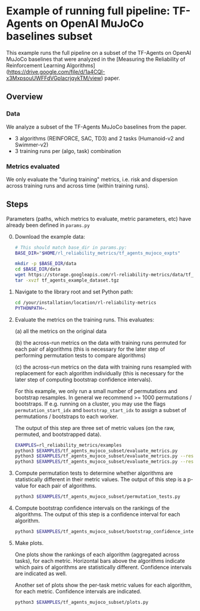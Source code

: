 # Example of running full pipeline: TF-Agents on OpenAI MuJoCo baselines subset

This example runs the full pipeline on a subset of the TF-Agents on OpenAI
MuJoCo baselines that were analyzed in the
[Measuring the Reliability of Reinforcement Learning Algorithms]
(https://drive.google.com/file/d/1a4CQI-x3MxpsouUWFFdVGplacrjqykTM/view)
paper.

## Overview

### Data

We analyze a subset of the TF-Agents MuJoCo baselines from the paper.

* 3 algorithms (REINFORCE, SAC, TD3) and 2 tasks (Humanoid-v2 and Swimmer-v2)
* 3 training runs per (algo, task) combination

### Metrics evaluated

We only evaluate the "during training" metrics, i.e. risk and dispersion across
training runs and across time (within training runs).

## Steps

Parameters (paths, which metrics to evaluate, metric parameters, etc) have
already been defined in `params.py`

0. Download the example data:

   ```sh
   # This should match base_dir in params.py:
   BASE_DIR="$HOME/rl_reliability_metrics/tf_agents_mujoco_expts"

   mkdir -p $BASE_DIR/data
   cd $BASE_DIR/data
   wget https://storage.googleapis.com/rl-reliability-metrics/data/tf_agents_example_dataset.tgz
   tar -xvzf tf_agents_example_dataset.tgz
   ```

0.  Navigate to the library root and set Python path:

    ```sh
    cd /your/installation/location/rl-reliability-metrics
    PYTHONPATH=.
    ```

0.  Evaluate the metrics on the training runs. This evaluates:

    (a) all the metrics on the original data

    (b) the across-run metrics on the data with training runs permuted for each
    pair of algorithms (this is necessary for the later step of performing
    permutation tests to compare algorithms)

    (c) the across-run metrics on the data with training runs resampled with
    replacement for each algorithm individually (this is necessary for the later
    step of computing bootstrap confidence intervals).

    For this example, we only run a small number of permutations and bootstrap
    resamples. In general we recommend >= 1000 permutations / bootstraps. If
    e.g. running on a cluster, you may use the flags `permutation_start_idx` and
    `bootstrap_start_idx` to assign a subset of permutations / bootstraps to
    each worker.

    The output of this step are three set of metric values (on the raw,
    permuted, and bootstrapped data).

    ```sh
    EXAMPLES=rl_reliability_metrics/examples
    python3 $EXAMPLES/tf_agents_mujoco_subset/evaluate_metrics.py
    python3 $EXAMPLES/tf_agents_mujoco_subset/evaluate_metrics.py --resampling permute
    python3 $EXAMPLES/tf_agents_mujoco_subset/evaluate_metrics.py --resampling bootstrap
    ```

0.  Compute permutation tests to determine whether algorithms are statistically
    different in their metric values. The output of this step is a p-value for
    each pair of algorithms.

    ```sh
    python3 $EXAMPLES/tf_agents_mujoco_subset/permutation_tests.py
    ```

0.  Compute bootstrap confidence intervals on the rankings of the algorithms.
    The output of this step is a confidence interval for each algorithm.

    ```sh
    python3 $EXAMPLES/tf_agents_mujoco_subset/bootstrap_confidence_intervals.py
    ```

0.  Make plots.

    One plots show the rankings of each algorithm (aggregated across tasks), for
    each metric. Horizontal bars above the algorithms indicate which pairs of
    algorithms are statistically different. Confidence intervals are indicated
    as well.

    Another set of plots show the per-task metric values for each algorithm, for
    each metric. Confidence intervals are indicated.

    ```sh
    python3 $EXAMPLES/tf_agents_mujoco_subset/plots.py
    ```
